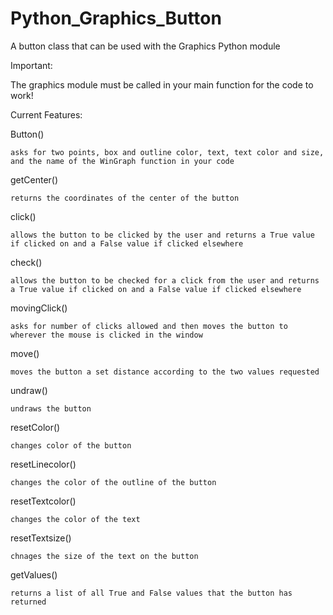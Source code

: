 # Python_Graphics_Button
A button class that can be used with the Graphics Python module

Important:
  
  The graphics module must be called in your main function for the code to work!

Current Features:

  Button()
  
    asks for two points, box and outline color, text, text color and size, and the name of the WinGraph function in your code   
    
  getCenter()
  
    returns the coordinates of the center of the button
    
  click()
  
    allows the button to be clicked by the user and returns a True value if clicked on and a False value if clicked elsewhere
    
  check()
  
    allows the button to be checked for a click from the user and returns a True value if clicked on and a False value if clicked elsewhere
    
  movingClick()
  
    asks for number of clicks allowed and then moves the button to wherever the mouse is clicked in the window
    
  move()
  
    moves the button a set distance according to the two values requested
    
  undraw()
  
    undraws the button
    
  resetColor()
  
    changes color of the button
    
  resetLinecolor()
  
    changes the color of the outline of the button
    
  resetTextcolor()
  
    changes the color of the text
    
  resetTextsize()
  
    chnages the size of the text on the button
    
  getValues()
  
    returns a list of all True and False values that the button has returned
